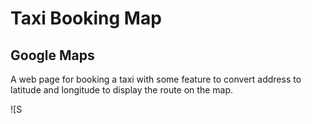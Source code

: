 # Taxi Booking Map

## Google Maps

A web page for booking a taxi with some feature to convert address to latitude and longitude to display the route on the map.

![S